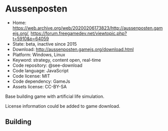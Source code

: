 # Aussenposten

- Home: https://web.archive.org/web/20200206173823/http://aussenposten.gamejs.org/, https://forum.freegamedev.net/viewtopic.php?t=5910&p=64059
- State: beta, inactive since 2015
- Download: http://aussenposten.gamejs.org/download.html
- Platform: Windows, Linux
- Keyword: strategy, content open, real-time
- Code repository: @see-download
- Code language: JavaScript
- Code license: MIT
- Code dependency: GameJs
- Assets license: CC-BY-SA

Base building game with artificial life simulation.

License information could be added to game download.

## Building
